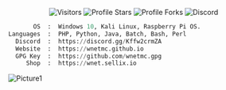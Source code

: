 <p align="center"><img src="https://gpvc.arturio.dev/wnetMC" alt="Visitors"></a>
<img src="https://img.shields.io/badge/dynamic/json?&label=Total%20Stars&color=bb2527&style=flat&style=for-the-badge&query=%24.stars&url=https://api.github-star-counter.workers.dev/user/wnetMC" alt="Profile Stars"></a>
<img src="https://img.shields.io/badge/dynamic/json?&label=Total%20Forks&color=bb2527&style=flat&style=for-the-badge&query=%24.forks&url=https://api.github-star-counter.workers.dev/user/wnetMC" alt="Profile Forks">
<img alt="Discord" src="https://img.shields.io/discord/978484691617349652">
</a>
</p>

```python
       OS  :  Windows 10, Kali Linux, Raspberry Pi OS.
Languages  :  PHP, Python, Java, Batch, Bash, Perl
  Discord  :  https://discord.gg/Kffw2crmZA
  Website  :  https://wnetmc.github.io
  GPG Key  :  https://github.com/wnetmc.gpg
     Shop  :  https://wnet.sellix.io
```

![Picture1](https://i.ibb.co/ccwMc7K/bg-2.png)

</p>
